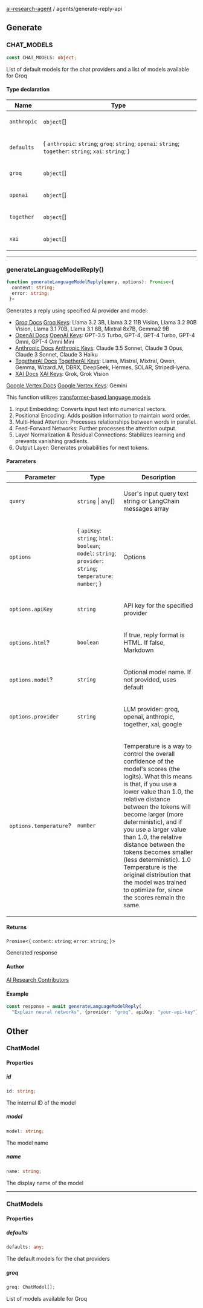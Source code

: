 [ai-research-agent](../modules.md) / agents/generate-reply-api

## Generate

### CHAT\_MODELS

```ts
const CHAT_MODELS: object;
```

List of default models for the chat providers and a list of models available for Groq

#### Type declaration

<table>
<thead>
<tr>
<th>Name</th>
<th>Type</th>
</tr>
</thead>
<tbody>
<tr>
<td>

`anthropic`

</td>
<td>

`object`[]

</td>
</tr>
<tr>
<td>

`defaults`

</td>
<td>

\{
  `anthropic`: `string`;
  `groq`: `string`;
  `openai`: `string`;
  `together`: `string`;
  `xai`: `string`;
 \}

</td>
</tr>
<tr>
<td>

`groq`

</td>
<td>

`object`[]

</td>
</tr>
<tr>
<td>

`openai`

</td>
<td>

`object`[]

</td>
</tr>
<tr>
<td>

`together`

</td>
<td>

`object`[]

</td>
</tr>
<tr>
<td>

`xai`

</td>
<td>

`object`[]

</td>
</tr>
</tbody>
</table>

***

### generateLanguageModelReply()

```ts
function generateLanguageModelReply(query, options): Promise<{
  content: string;
  error: string;
 }>
```

Generates a reply using specified AI provider and model:
- [Groq Docs](https://console.groq.com/docs/overview) [Groq Keys](https://console.groq.com/keys):
  Llama 3.2 3B, Llama 3.2 11B Vision, Llama 3.2 90B Vision, Llama 3.1 70B, Llama 3.1 8B, Mixtral 8x7B, Gemma2 9B
- [OpenAI Docs](https://platform.openai.com/docs/overview) [OpenAI Keys](https://platform.openai.com/api-keys):
  GPT-3.5 Turbo, GPT-4, GPT-4 Turbo, GPT-4 Omni, GPT-4 Omni Mini
- [Anthropic Docs](https://docs.anthropic.com/en/docs/welcome) [Anthropic Keys](https://console.anthropic.com/settings/keys):
  Claude 3.5 Sonnet, Claude 3 Opus, Claude 3 Sonnet, Claude 3 Haiku
- [TogetherAI Docs](https://docs.together.ai/docs/quickstart) [TogetherAI Keys](https://api.together.xyz/settings/api-keys):
 Llama, Mistral, Mixtral, Qwen, Gemma, WizardLM, DBRX, DeepSeek, Hermes, SOLAR, StripedHyena.
- [XAI Docs](https://docs.x.ai/docs#models) [XAI Keys](https://console.x.ai/): Grok, Grok Vision
 
[Google Vertex Docs](https://cloud.google.com/vertex-ai/generative-ai/docs/learn/models) 
[Google Vertex Keys](https://cloud.google.com/vertex-ai/generative-ai/docs/start/express-mode/overview#api-keys): Gemini

 This function utilizes [transformer-based language 
 models](https://arc.net/folder/D0472A20-9C20-4D3F-B145-D2865C0A9FEE)
 1. Input Embedding: Converts input text into numerical vectors.
 2. Positional Encoding: Adds position information to maintain word order.
 3. Multi-Head Attention: Processes relationships between words in parallel.
 4. Feed-Forward Networks: Further processes the attention output.
 5. Layer Normalization & Residual Connections: Stabilizes learning and 
 prevents vanishing gradients.
 6. Output Layer: Generates probabilities for next tokens.

#### Parameters

<table>
<thead>
<tr>
<th>Parameter</th>
<th>Type</th>
<th>Description</th>
</tr>
</thead>
<tbody>
<tr>
<td>

`query`

</td>
<td>

`string` \| `any`[]

</td>
<td>

User's input query text string or LangChain messages array

</td>
</tr>
<tr>
<td>

`options`

</td>
<td>

\{ `apiKey`: `string`; `html`: `boolean`; `model`: `string`; `provider`: `string`; `temperature`: `number`; \}

</td>
<td>

Options

</td>
</tr>
<tr>
<td>

`options.apiKey`

</td>
<td>

`string`

</td>
<td>

API key for the specified provider

</td>
</tr>
<tr>
<td>

`options.html`?

</td>
<td>

`boolean`

</td>
<td>

If true, reply format is HTML. If false, Markdown

</td>
</tr>
<tr>
<td>

`options.model`?

</td>
<td>

`string`

</td>
<td>

Optional model name. If not provided, uses default

</td>
</tr>
<tr>
<td>

`options.provider`

</td>
<td>

`string`

</td>
<td>

LLM provider: groq, openai, anthropic, together, xai, google

</td>
</tr>
<tr>
<td>

`options.temperature`?

</td>
<td>

`number`

</td>
<td>

Temperature is a way to control the overall confidence of the model's scores
 (the logits). What this means is that, if you use a lower value than 1.0, the relative
 distance between the tokens will become larger (more deterministic), and if you use a larger
 value than 1.0, the relative distance between the tokens becomes smaller (less deterministic).
1.0 Temperature is the original distribution that the model was trained to optimize for,
since the scores remain the same.

</td>
</tr>
</tbody>
</table>

#### Returns

`Promise`&lt;\{
  `content`: `string`;
  `error`: `string`;
 \}&gt;

Generated response

#### Author

[AI Research Contributors](https://arc.net/folder/D0472A20-9C20-4D3F-B145-D2865C0A9FEE)

#### Example

```ts
const response = await generateLanguageModelReply(
  "Explain neural networks", {provider: "groq", apiKey: "your-api-key"})
```

## Other

### ChatModel

#### Properties

##### id

```ts
id: string;
```

The internal ID of the model

##### model

```ts
model: string;
```

The model name

##### name

```ts
name: string;
```

The display name of the model

***

### ChatModels

#### Properties

##### defaults

```ts
defaults: any;
```

The default models for the chat providers

##### groq

```ts
groq: ChatModel[];
```

List of models available for Groq
